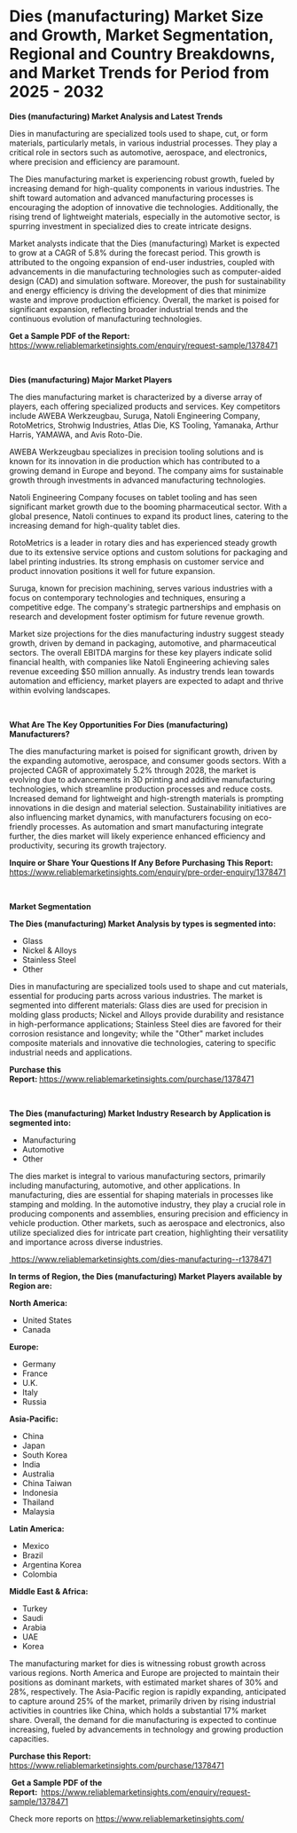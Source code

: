 <p><h1>Dies (manufacturing) Market Size and Growth, Market Segmentation, Regional and Country Breakdowns, and Market Trends for Period from 2025 -  2032</h1></p><p><strong>Dies (manufacturing) Market Analysis and Latest Trends</strong></p>
<p><p>Dies in manufacturing are specialized tools used to shape, cut, or form materials, particularly metals, in various industrial processes. They play a critical role in sectors such as automotive, aerospace, and electronics, where precision and efficiency are paramount.</p><p>The Dies manufacturing market is experiencing robust growth, fueled by increasing demand for high-quality components in various industries. The shift toward automation and advanced manufacturing processes is encouraging the adoption of innovative die technologies. Additionally, the rising trend of lightweight materials, especially in the automotive sector, is spurring investment in specialized dies to create intricate designs.</p><p>Market analysts indicate that the Dies (manufacturing) Market is expected to grow at a CAGR of 5.8% during the forecast period. This growth is attributed to the ongoing expansion of end-user industries, coupled with advancements in die manufacturing technologies such as computer-aided design (CAD) and simulation software. Moreover, the push for sustainability and energy efficiency is driving the development of dies that minimize waste and improve production efficiency. Overall, the market is poised for significant expansion, reflecting broader industrial trends and the continuous evolution of manufacturing technologies.</p></p>
<p><strong>Get a Sample PDF of the Report:&nbsp;</strong> <a href="https://www.reliablemarketinsights.com/enquiry/request-sample/1378471?utm_campaign=2013&utm_medium=2&utm_source=Github&utm_content=ia&utm_term=24022025&utm_id=dies-manufacturing">https://www.reliablemarketinsights.com/enquiry/request-sample/1378471</a></p>
<p>&nbsp;</p>
<p><strong>Dies (manufacturing) Major Market Players</strong></p>
<p><p>The dies manufacturing market is characterized by a diverse array of players, each offering specialized products and services. Key competitors include AWEBA Werkzeugbau, Suruga, Natoli Engineering Company, RotoMetrics, Strohwig Industries, Atlas Die, KS Tooling, Yamanaka, Arthur Harris, YAMAWA, and Avis Roto-Die.</p><p>AWEBA Werkzeugbau specializes in precision tooling solutions and is known for its innovation in die production which has contributed to a growing demand in Europe and beyond. The company aims for sustainable growth through investments in advanced manufacturing technologies.</p><p>Natoli Engineering Company focuses on tablet tooling and has seen significant market growth due to the booming pharmaceutical sector. With a global presence, Natoli continues to expand its product lines, catering to the increasing demand for high-quality tablet dies.</p><p>RotoMetrics is a leader in rotary dies and has experienced steady growth due to its extensive service options and custom solutions for packaging and label printing industries. Its strong emphasis on customer service and product innovation positions it well for future expansion.</p><p>Suruga, known for precision machining, serves various industries with a focus on contemporary technologies and techniques, ensuring a competitive edge. The company's strategic partnerships and emphasis on research and development foster optimism for future revenue growth.</p><p>Market size projections for the dies manufacturing industry suggest steady growth, driven by demand in packaging, automotive, and pharmaceutical sectors. The overall EBITDA margins for these key players indicate solid financial health, with companies like Natoli Engineering achieving sales revenue exceeding $50 million annually. As industry trends lean towards automation and efficiency, market players are expected to adapt and thrive within evolving landscapes.</p></p>
<p>&nbsp;</p>
<p><strong>What Are The Key Opportunities For Dies (manufacturing) Manufacturers?</strong></p>
<p><p>The dies manufacturing market is poised for significant growth, driven by the expanding automotive, aerospace, and consumer goods sectors. With a projected CAGR of approximately 5.2% through 2028, the market is evolving due to advancements in 3D printing and additive manufacturing technologies, which streamline production processes and reduce costs. Increased demand for lightweight and high-strength materials is prompting innovations in die design and material selection. Sustainability initiatives are also influencing market dynamics, with manufacturers focusing on eco-friendly processes. As automation and smart manufacturing integrate further, the dies market will likely experience enhanced efficiency and productivity, securing its growth trajectory.</p></p>
<p><strong>Inquire or Share Your Questions If Any Before Purchasing This Report:</strong> <a href="https://www.reliablemarketinsights.com/enquiry/pre-order-enquiry/1378471?utm_campaign=2013&utm_medium=2&utm_source=Github&utm_content=ia&utm_term=24022025&utm_id=dies-manufacturing">https://www.reliablemarketinsights.com/enquiry/pre-order-enquiry/1378471</a></p>
<p>&nbsp;</p>
<p><strong>Market Segmentation</strong></p>
<p><strong>The Dies (manufacturing) Market Analysis by types is segmented into:</strong></p>
<p><ul><li>Glass</li><li>Nickel & Alloys</li><li>Stainless Steel</li><li>Other</li></ul></p>
<p><p>Dies in manufacturing are specialized tools used to shape and cut materials, essential for producing parts across various industries. The market is segmented into different materials: Glass dies are used for precision in molding glass products; Nickel and Alloys provide durability and resistance in high-performance applications; Stainless Steel dies are favored for their corrosion resistance and longevity; while the "Other" market includes composite materials and innovative die technologies, catering to specific industrial needs and applications.</p></p>
<p><strong>Purchase this Report:&nbsp;</strong><a href="https://www.reliablemarketinsights.com/purchase/1378471?utm_campaign=2013&utm_medium=2&utm_source=Github&utm_content=ia&utm_term=24022025&utm_id=dies-manufacturing">https://www.reliablemarketinsights.com/purchase/1378471</a></p>
<p>&nbsp;</p>
<p><strong>The Dies (manufacturing) Market Industry Research by Application is segmented into:</strong></p>
<p><ul><li>Manufacturing</li><li>Automotive</li><li>Other</li></ul></p>
<p><p>The dies market is integral to various manufacturing sectors, primarily including manufacturing, automotive, and other applications. In manufacturing, dies are essential for shaping materials in processes like stamping and molding. In the automotive industry, they play a crucial role in producing components and assemblies, ensuring precision and efficiency in vehicle production. Other markets, such as aerospace and electronics, also utilize specialized dies for intricate part creation, highlighting their versatility and importance across diverse industries.</p></p>
<p><a href="https://www.reliablemarketinsights.com/dies-manufacturing--r1378471?utm_campaign=2013&utm_medium=2&utm_source=Github&utm_content=ia&utm_term=24022025&utm_id=dies-manufacturing">&nbsp;https://www.reliablemarketinsights.com/dies-manufacturing--r1378471</a></p>
<p><strong>In terms of Region, the Dies (manufacturing) Market Players available by Region are:</strong></p>
<p>
    <p> <strong> North America: </strong>
        <ul>
            <li>United States</li>
            <li>Canada</li>
        </ul>
        </p> 
    <p> <strong> Europe: </strong>
        <ul>
            <li>Germany</li>
            <li>France</li>
            <li>U.K.</li>
            <li>Italy</li>
            <li>Russia</li>
        </ul>
        </p> 
    <p> <strong> Asia-Pacific: </strong>
        <ul>
            <li>China</li>
            <li>Japan</li>
            <li>South Korea</li>
            <li>India</li>
            <li>Australia</li>
            <li>China Taiwan</li>
            <li>Indonesia</li>
            <li>Thailand</li>
            <li>Malaysia</li>
        </ul>
        </p> 
    <p> <strong> Latin America: </strong>
        <ul>
            <li>Mexico</li>
            <li>Brazil</li>
            <li>Argentina Korea</li>
            <li>Colombia</li>
        </ul>
        </p> 
    <p> <strong> Middle East & Africa: </strong>
        <ul>
            <li>Turkey</li>
            <li>Saudi</li>
            <li>Arabia</li>
            <li>UAE</li>
            <li>Korea</li>
        </ul>
    </p>
    </p>
<p><p>The manufacturing market for dies is witnessing robust growth across various regions. North America and Europe are projected to maintain their positions as dominant markets, with estimated market shares of 30% and 28%, respectively. The Asia-Pacific region is rapidly expanding, anticipated to capture around 25% of the market, primarily driven by rising industrial activities in countries like China, which holds a substantial 17% market share. Overall, the demand for die manufacturing is expected to continue increasing, fueled by advancements in technology and growing production capacities.</p></p>
<p><strong>Purchase this Report: </strong><a href="https://www.reliablemarketinsights.com/purchase/1378471?utm_campaign=2013&utm_medium=2&utm_source=Github&utm_content=ia&utm_term=24022025&utm_id=dies-manufacturing">https://www.reliablemarketinsights.com/purchase/1378471</a></p>
<p>&nbsp;<strong>Get a Sample PDF of the Report:&nbsp;&nbsp;</strong><a href="https://www.reliablemarketinsights.com/enquiry/request-sample/1378471?utm_campaign=2013&utm_medium=2&utm_source=Github&utm_content=ia&utm_term=24022025&utm_id=dies-manufacturing">https://www.reliablemarketinsights.com/enquiry/request-sample/1378471</a></p>
<p><strong></strong></p>
<p>Check more reports on <a href="https://www.reliablemarketinsights.com/?utm_campaign=2013&utm_medium=2&utm_source=Github&utm_content=ia&utm_term=24022025&utm_id=dies-manufacturing">https://www.reliablemarketinsights.com/</a></p>
